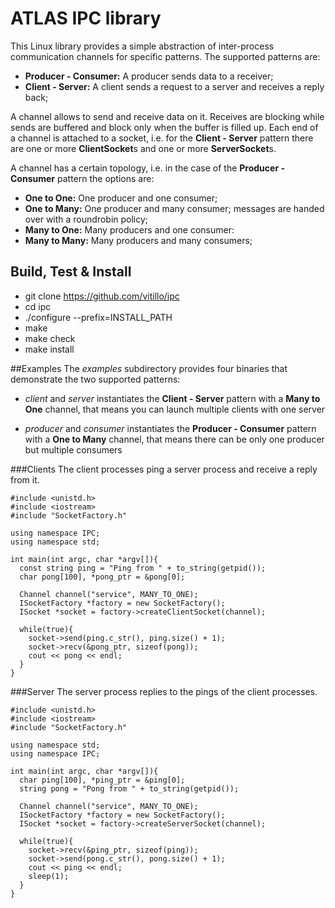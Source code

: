 # ATLAS IPC library

This Linux library provides a simple abstraction of inter-process communication channels for specific patterns. The supported patterns are:
* **Producer - Consumer:** A producer sends data to a receiver;
* **Client - Server:** A client sends a request to a server and receives a reply back;

A channel allows to send and receive data on it. Receives are blocking while sends are buffered and block only when the buffer is filled up. Each end of a channel is attached to a socket, i.e. for the **Client - Server** pattern there are one or more **ClientSocket**s and one or more **ServerSocket**s.

 A channel has a certain topology, i.e. in the case of the **Producer - Consumer** pattern the options are:
* **One to One:** One producer and one consumer;
* **One to Many:** One producer and many consumer; messages are handed over with a roundrobin policy;
* **Many to One:** Many producers and one consumer:
* **Many to Many:** Many producers and many consumers;

## Build, Test & Install
* git clone https://github.com/vitillo/ipc
* cd ipc
* ./configure --prefix=INSTALL_PATH
* make
* make check
* make install

##Examples
The *examples* subdirectory provides four binaries that demonstrate the two supported patterns:

* *client* and *server* instantiates the **Client - Server** pattern with a **Many to One** channel, that means you can launch multiple clients with one server

* *producer* and *consumer* instantiates the **Producer - Consumer** pattern with a **One to Many** channel, that means there can be only one producer but multiple consumers

###Clients
The client processes ping a server process and receive a reply from it.

    #include <unistd.h>
    #include <iostream>
    #include "SocketFactory.h"

    using namespace IPC;
    using namespace std;

    int main(int argc, char *argv[]){
      const string ping = "Ping from " + to_string(getpid());
      char pong[100], *pong_ptr = &pong[0];
  
      Channel channel("service", MANY_TO_ONE);
      ISocketFactory *factory = new SocketFactory();
      ISocket *socket = factory->createClientSocket(channel);

      while(true){
        socket->send(ping.c_str(), ping.size() + 1);
        socket->recv(&pong_ptr, sizeof(pong));
        cout << pong << endl;
      }
    }

###Server
The server process replies to the pings of the client processes.

    #include <unistd.h>
    #include <iostream>
    #include "SocketFactory.h"

    using namespace std;
    using namespace IPC;

    int main(int argc, char *argv[]){
      char ping[100], *ping_ptr = &ping[0];
      string pong = "Pong from " + to_string(getpid());
  
      Channel channel("service", MANY_TO_ONE);
      ISocketFactory *factory = new SocketFactory();
      ISocket *socket = factory->createServerSocket(channel);

      while(true){
        socket->recv(&ping_ptr, sizeof(ping));
        socket->send(pong.c_str(), pong.size() + 1);
        cout << ping << endl;
        sleep(1);
      }
    }